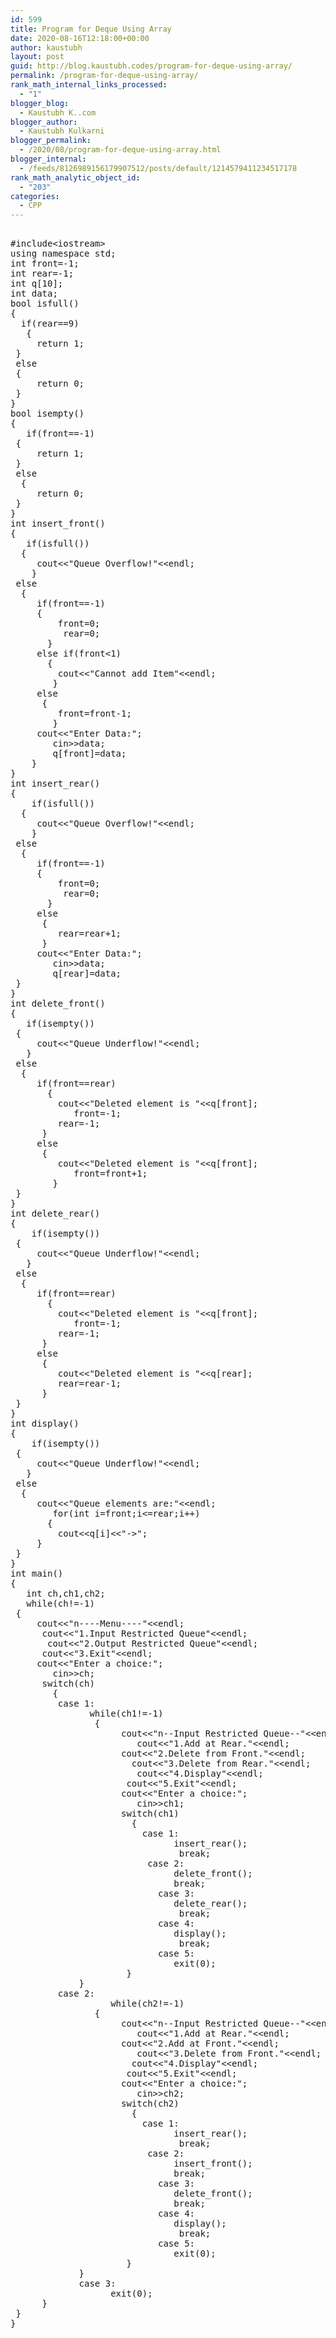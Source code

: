 ```yaml
---
id: 599
title: Program for Deque Using Array
date: 2020-08-16T12:18:00+00:00
author: kaustubh
layout: post
guid: http://blog.kaustubh.codes/program-for-deque-using-array/
permalink: /program-for-deque-using-array/
rank_math_internal_links_processed:
  - "1"
blogger_blog:
  - Kaustubh K..com
blogger_author:
  - Kaustubh Kulkarni
blogger_permalink:
  - /2020/08/program-for-deque-using-array.html
blogger_internal:
  - /feeds/8126989156179907512/posts/default/1214579411234517178
rank_math_analytic_object_id:
  - "203"
categories:
  - CPP
---
```

<pre><br />#include&lt;iostream><br />using namespace std;<br />int front=-1;<br />int rear=-1;<br />int q[10];<br />int data;<br />bool isfull()<br />{<br />	if(rear==9)<br />	{<br />		return 1;<br />	}<br />	else <br />	{<br />		return 0;<br />	}<br />}<br />bool isempty()<br />{<br />	if(front==-1)<br />	{<br />		return 1;<br />	}<br />	else<br />	{<br />		return 0;<br />	}<br />}<br />int insert_front()<br />{<br />	if(isfull())<br />	{<br />		cout&lt;&lt;"Queue Overflow!"&lt;&lt;endl;<br />	}<br />	else<br />	{<br />		if(front==-1)<br />		{<br />			front=0;<br />			rear=0;<br />		}<br />		else if(front&lt;1)<br />		{<br />			cout&lt;&lt;"Cannot add Item"&lt;&lt;endl;<br />		}<br />		else<br />		{<br />			front=front-1;<br />		}<br />		cout&lt;&lt;"Enter Data:";<br />		cin>>data;<br />		q[front]=data;<br />	}<br />}<br />int insert_rear()<br />{<br />	if(isfull())<br />	{<br />		cout&lt;&lt;"Queue Overflow!"&lt;&lt;endl;<br />	}<br />	else<br />	{<br />		if(front==-1)<br />		{<br />			front=0;<br />			rear=0;<br />		}<br />		else<br />		{<br />			rear=rear+1;<br />		}<br />		cout&lt;&lt;"Enter Data:";<br />		cin>>data;<br />		q[rear]=data;<br />	}<br />}<br />int delete_front()<br />{<br />	if(isempty())<br />	{<br />		cout&lt;&lt;"Queue Underflow!"&lt;&lt;endl;<br />	}<br />	else<br />	{<br />		if(front==rear)<br />		{<br />			cout&lt;&lt;"Deleted element is "&lt;&lt;q[front];<br />			front=-1;<br />			rear=-1;<br />		}<br />		else<br />		{<br />			cout&lt;&lt;"Deleted element is "&lt;&lt;q[front];<br />			front=front+1;<br />		}<br />	}<br />}<br />int delete_rear()<br />{<br />	if(isempty())<br />	{<br />		cout&lt;&lt;"Queue Underflow!"&lt;&lt;endl;<br />	}<br />	else<br />	{<br />		if(front==rear)<br />		{<br />			cout&lt;&lt;"Deleted element is "&lt;&lt;q[front];<br />			front=-1;<br />			rear=-1;<br />		}<br />		else<br />		{<br />			cout&lt;&lt;"Deleted element is "&lt;&lt;q[rear];<br />			rear=rear-1;<br />		}<br />	}<br />}<br />int display()<br />{<br />	if(isempty())<br />	{<br />		cout&lt;&lt;"Queue Underflow!"&lt;&lt;endl;<br />	}<br />	else<br />	{<br />		cout&lt;&lt;"Queue elements are:"&lt;&lt;endl;<br />		for(int i=front;i&lt;=rear;i++)<br />		{<br />			cout&lt;&lt;q[i]&lt;&lt;"->";<br />		}<br />	}<br />}<br />int main()<br />{<br />	int ch,ch1,ch2;<br />	while(ch!=-1)<br />	{<br />		cout&lt;&lt;"n----Menu----"&lt;&lt;endl;<br />		cout&lt;&lt;"1.Input Restricted Queue"&lt;&lt;endl;<br />		cout&lt;&lt;"2.Output Restricted Queue"&lt;&lt;endl;<br />		cout&lt;&lt;"3.Exit"&lt;&lt;endl;<br />		cout&lt;&lt;"Enter a choice:";<br />		cin>>ch;<br />		switch(ch)<br />		{<br />			case 1:<br />				while(ch1!=-1)<br />				{<br />						cout&lt;&lt;"n--Input Restricted Queue--"&lt;&lt;endl;<br />						cout&lt;&lt;"1.Add at Rear."&lt;&lt;endl;<br />						cout&lt;&lt;"2.Delete from Front."&lt;&lt;endl;<br />						cout&lt;&lt;"3.Delete from Rear."&lt;&lt;endl;<br />						cout&lt;&lt;"4.Display"&lt;&lt;endl;<br />						cout&lt;&lt;"5.Exit"&lt;&lt;endl;<br />						cout&lt;&lt;"Enter a choice:";<br />						cin>>ch1;<br />						switch(ch1)<br />						{<br />							case 1:<br />								insert_rear();<br />								break;						<br />							case 2:<br />								delete_front();<br />								break;<br />							case 3:<br />								delete_rear();<br />								break;<br />							case 4:<br />								display();<br />								break;<br />							case 5:<br />								exit(0);<br />						}<br />				}<br />			case 2:<br />					while(ch2!=-1)<br />				{<br />						cout&lt;&lt;"n--Input Restricted Queue--"&lt;&lt;endl;<br />						cout&lt;&lt;"1.Add at Rear."&lt;&lt;endl;<br />						cout&lt;&lt;"2.Add at Front."&lt;&lt;endl;<br />						cout&lt;&lt;"3.Delete from Front."&lt;&lt;endl;<br />						cout&lt;&lt;"4.Display"&lt;&lt;endl;<br />						cout&lt;&lt;"5.Exit"&lt;&lt;endl;<br />						cout&lt;&lt;"Enter a choice:";<br />						cin>>ch2;<br />						switch(ch2)<br />						{<br />							case 1:<br />								insert_rear();<br />								break;						<br />							case 2:<br />								insert_front();<br />								break;<br />							case 3:<br />								delete_front();<br />								break;<br />							case 4:<br />								display();<br />								break;<br />							case 5:<br />								exit(0);<br />						}<br />				}<br />				case 3:<br />					exit(0);<br />		}<br />	}<br />}<br /><br /><br /></pre>